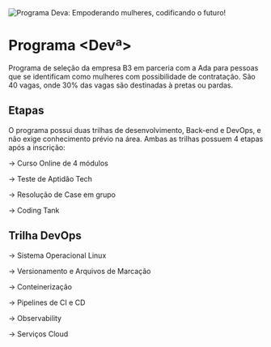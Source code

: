 <img src="./assets/readme-cover.jpeg" alt="Programa Deva: Empoderando mulheres, codificando o futuro!">

# Programa <Devª>

Programa de seleção da empresa B3 em parceria com a Ada para pessoas que se identificam como mulheres com possibilidade de contratação. São 40 vagas, onde 30% das vagas são destinadas à pretas ou pardas.

## Etapas

O programa possui duas trilhas de desenvolvimento, Back-end e DevOps, e não exige conhecimento prévio na área. Ambas as trilhas possuem 4 etapas após a inscrição:

→ Curso Online de 4 módulos

→ Teste de Aptidão Tech

→ Resolução de Case em grupo

→ Coding Tank

## Trilha DevOps

→ Sistema Operacional Linux

→ Versionamento e Arquivos de Marcação

→ Conteinerização

→ Pipelines de CI e CD

→ Observability

→ Serviços Cloud